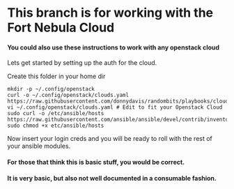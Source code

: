 # This branch is for working with the Fort Nebula Cloud
#### You could also use these instructions to work with any openstack cloud

Lets get started by setting up the auth for the cloud.

Create this folder in your home dir

    mkdir -p ~/.config/openstack
    curl -o ~/.config/openstack/clouds.yaml https://raw.githubusercontent.com/donnydavis/randombits/playbooks/clouds.yaml
    vi ~/.config/openstack/clouds.yaml # Edit to fit your Openstack Cloud
    sudo curl -o /etc/ansible/hosts https://raw.githubusercontent.com/ansible/ansible/devel/contrib/inventory/openstack.py
    sudo chmod +x etc/ansible/hosts



Now insert your login creds and you will be ready to roll with the rest of your ansible modules. 



#### For those that think this is basic stuff, you would be correct. 
#### It is very basic, but also not well documented in a consumable fashion. 
    
